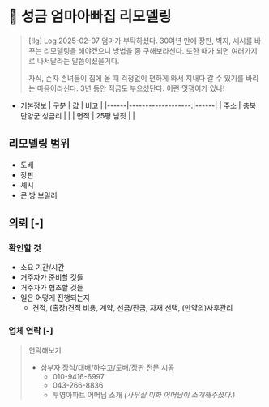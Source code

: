 # 󰏢 성금 엄마아빠집 리모델링



> [!lg] Log 2025-02-07
> 엄마가 부탁하셨다. 30여년 만에 장판, 벽지, 셰시를 바꾸는 리모델링을 해야겠으니 방법을 좀
> 구해보라신다. 또한 때가 되면 여러가지로 나서달라는 말씀이셨을거다.
>
> 자식, 손자 손녀들이 집에 올 때 걱정없이 편하게 와서 지내다 갈 수 있기를 바라는 마음이라신다. 3년
> 동안 적금도 부으셨단다. 이런 멋쟁이가 있나!


- 기본정보
  | 구분 | 값                 | 비고 |
  |------|-------------------:|------|
  | 주소 | 충북 단양군 성금리 |      |
  | 면적 | 25평 남짓          |      |


## 리모델링 범위

- 도배
- 장판
- 셰시
- 큰 방 보일러


## 의뢰 [-] 

### 확인할 것

- 소요 기간/시간
- 거주자가 준비할 것들
- 거주자가 협조할 것들
- 일은 어떻게 진행되는지
  - 견적, (출장)견적 비용, 계약, 선금/잔금, 자재 선택, (만약의)사후관리

### 업체 연락 [-] 

> 연락해보기
>
> - 삼부자 장식/대배/하수고/도배/장판 전문 시공
>   - 010-9416-6997
>   - 043-266-8836
>   - 부영아파트 어머님 소개 _(사무실 미화 어머님이 소개해주셨다.)_
